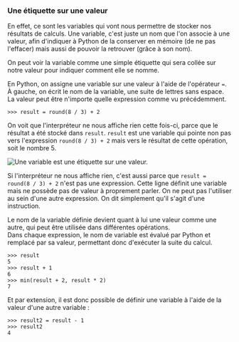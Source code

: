 ### Une étiquette sur une valeur

En effet, ce sont les variables qui vont nous permettre de stocker nos résultats de calculs.
Une variable, c'est juste un nom que l'on associe à une valeur, afin d'indiquer à Python de la conserver en mémoire (de ne pas l'effacer) mais aussi de pouvoir la retrouver (grâce à son nom).

On peut voir la variable comme une simple étiquette qui sera collée sur notre valeur pour indiquer comment elle se nomme.

En Python, on assigne une variable sur une valeur à l'aide de l'opérateur `=`.
À gauche, on écrit le nom de la variable, une suite de lettres sans espace.
La valeur peut être n'importe quelle expression comme vu précédemment.

```pycon
>>> result = round(8 / 3) + 2
```

On voit que l'interpréteur ne nous affiche rien cette fois-ci, parce que le résultat a été stocké dans `result`.
`result` est une variable qui pointe non pas vers l'expression `round(8 / 3) + 2` mais vers le résultat de cette opération, soit le nombre 5.

![Une variable est une étiquette sur une valeur.](img/variable_assign.png)

Si l'interpréteur ne nous affiche rien, c'est aussi parce que `result = round(8 / 3) + 2` n'est pas une expression.
Cette ligne définit une variable mais ne possède pas de valeur à proprement parler. On ne peut pas l'utiliser au sein d'une autre expression.
On dit simplement qu'il s'agit d'une instruction.

Le nom de la variable définie devient quant à lui une valeur comme une autre, qui peut être utilisée dans différentes opérations.  
Dans chaque expression, le nom de variable est évalué par Python et remplacé par sa valeur, permettant donc d'exécuter la suite du calcul.

```pycon
>>> result
5
>>> result + 1
6
>>> min(result + 2, result * 2)
7
```

Et par extension, il est donc possible de définir une variable à l'aide de la valeur d'une autre variable :

```pycon
>>> result2 = result - 1
>>> result2
4
```
